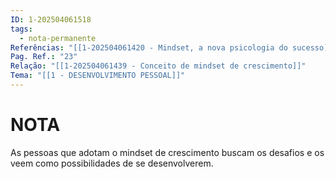 ```yaml
---
ID: 1-202504061518
tags:
  - nota-permanente
Referências: "[[1-202504061420 - Mindset, a nova psicologia do sucesso]]"
Pag. Ref.: "23"
Relação: "[[1-202504061439 - Conceito de mindset de crescimento]]"
Tema: "[[1 - DESENVOLVIMENTO PESSOAL]]"
---
```

# NOTA 

As pessoas que adotam o mindset de crescimento buscam os desafios e os veem como possibilidades de se desenvolverem.